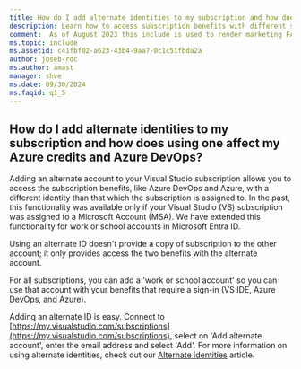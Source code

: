 ```yaml
---
title: How do I add alternate identities to my subscription and how does using one affect my Azure credits and Azure DevOps?
description: Learn how to access subscription benefits with different sign-in credentials. 
comment:  As of August 2023 this include is used to render marketing FAQ content for VS Subscriptions in the following portals - VSCom, Manage, and My portals. It was not used for learn.microsoft.com content at that time.  SMEs are Evan Windom and Larissa Crawford of Red Door Collaborative and Sharvari Dighe.
ms.topic: include
ms.assetid: c41fbf02-a623-43b4-9aa7-0c1c51fbda2a
author: joseb-rdc
ms.author: amast
manager: shve
ms.date: 09/30/2024
ms.faqid: q1_5
---
```


## How do I add alternate identities to my subscription and how does using one affect my Azure credits and Azure DevOps?

Adding an alternate account to your Visual Studio subscription allows you to access the subscription benefits, like Azure DevOps and Azure, with a different identity than that which the subscription is assigned to. In the past, this functionality was available only if your Visual Studio (VS) subscription was assigned to a Microsoft Account (MSA). We have extended this functionality for work or school accounts in Microsoft Entra ID.

Using an alternate ID doesn't provide a copy of subscription to the other account; it only provides access the two benefits with the alternate account.

For all subscriptions, you can add a 'work or school account' so you can use that account with your benefits that require a sign-in (VS IDE, Azure DevOps, and Azure).

Adding an alternate ID is easy. Connect to [https://my.visualstudio.com/subscriptions](https://my.visualstudio.com/subscriptions), select on 'Add alternate account', enter the email address and select 'Add'. For more information on using alternate identities, check out our [Alternate identities](https://learn.microsoft.com/visualstudio/subscriptions/vs-alternate-identity) article.
